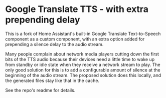 # Google Translate TTS - with extra prepending delay

This is a fork of Home Assistant's built-in Google Translate Text-to-Speech component as a custom component, with an extra option added for prepending a silence delay to the audio stream.

Many people complain about network media players cutting down the first bits of the TTS audio because their devices need a little time to wake up from standby or idle state when they receive a network stream to play. The only good solution for this is to add a configurable amount of silence at the beginning of the audio stream. The proposed solution does this locally, and the generated files stay like that in the cache.

See the repo's readme for details.
